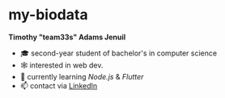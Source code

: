 # my-biodata
**Timothy "team33s" Adams Jenuil**
- 🎓 second-year student of bachelor's in computer science
- 🕸️ interested in web dev.
- 🤩 currently learning _Node.js_ & _Flutter_
- 📫 contact via [LinkedIn](https://www.linkedin.com/in/timothyadamsjenuil/)


